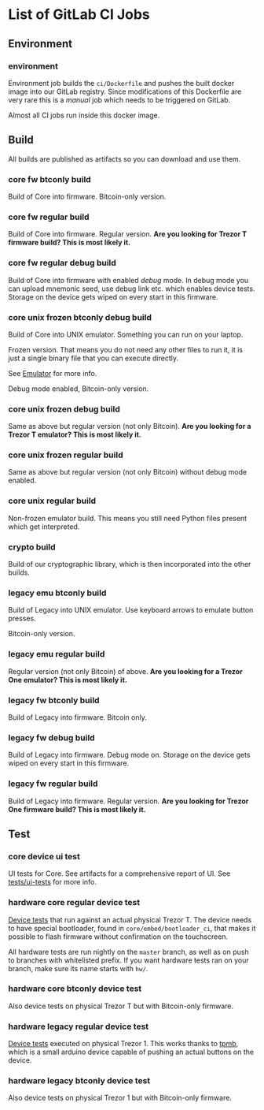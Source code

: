 # List of GitLab CI Jobs

## Environment

### environment

Environment job builds the `ci/Dockerfile` and pushes the built docker image
into our GitLab registry. Since modifications of this Dockerfile are very rare
this is a _manual_ job which needs to be triggered on GitLab.

Almost all CI jobs run inside this docker image.

## Build

All builds are published as artifacts so you can download and use them.

### core fw btconly build

Build of Core into firmware. Bitcoin-only version.

### core fw regular build

Build of Core into firmware. Regular version. **Are you looking for Trezor T firmware
build? This is most likely it.**

### core fw regular debug build

Build of Core into firmware with enabled _debug_ mode. In debug mode you can
upload mnemonic seed, use debug link etc. which enables device tests. Storage
on the device gets wiped on every start in this firmware.

### core unix frozen btconly debug build

Build of Core into UNIX emulator. Something you can run on your laptop.

Frozen version. That means you do not need any other files to run it, it is just
a single binary file that you can execute directly.

See [Emulator](../core/emulator/index.md) for more info.

Debug mode enabled, Bitcoin-only version.

### core unix frozen debug build

Same as above but regular version (not only Bitcoin). **Are you looking for a Trezor T
emulator? This is most likely it.**

### core unix frozen regular build

Same as above but regular version (not only Bitcoin) without debug mode enabled.

### core unix regular build

Non-frozen emulator build. This means you still need Python files present which get
interpreted.

### crypto build

Build of our cryptographic library, which is then incorporated into the other builds.

### legacy emu btconly build

Build of Legacy into UNIX emulator. Use keyboard arrows to emulate button presses.

Bitcoin-only version.

### legacy emu regular build

Regular version (not only Bitcoin) of above. **Are you looking for a Trezor One
emulator? This is most likely it.**

### legacy fw btconly build

Build of Legacy into firmware. Bitcoin only.

### legacy fw debug build

Build of Legacy into firmware. Debug mode on. Storage on the device gets wiped on every
start in this firmware.

### legacy fw regular build

Build of Legacy into firmware. Regular version. **Are you looking for Trezor One firmware
build? This is most likely it.**

## Test

### core device ui test

UI tests for Core. See artifacts for a comprehensive report of UI. See [tests/ui-tests](../tests/ui-tests.md)
for more info.

### hardware core regular device test

[Device tests](../tests/device-tests.md) that run against an actual physical Trezor T.
The device needs to have special bootloader, found in `core/embed/bootloader_ci`, that
makes it possible to flash firmware without confirmation on the touchscreen.

All hardware tests are run nightly on the `master` branch, as well as on push to branches
with whitelisted prefix. If you want hardware tests ran on your branch, make sure its
name starts with `hw/`.

### hardware core btconly device test

Also device tests on physical Trezor T but with Bitcoin-only firmware.

### hardware legacy regular device test

[Device tests](../tests/device-tests.md) executed on physical Trezor 1.
This works thanks to [tpmb](https://github.com/mmahut/tpmb), which is a small arduino
device capable of pushing an actual buttons on the device.

### hardware legacy btconly device test

Also device tests on physical Trezor 1 but with Bitcoin-only firmware.
